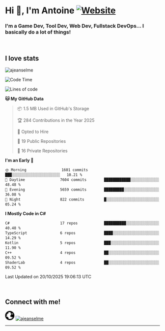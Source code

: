 # Hi 👋, I'm Antoine [![Website](https://img.shields.io/website?label=jeanselme.fr&style=for-the-badge&url=https%3A%2F%2Fjeanselme.fr)](https://jeanselme.fr)

### I'm a Game Dev, Tool Dev, Web Dev, Fullstack DevOps... I basically do a lot of things!

<br />

## I love stats

<img src="https://komarev.com/ghpvc/?username=ajeanselme" alt="ajeanselme" />

<!--START_SECTION:waka-->
![Code Time](http://img.shields.io/badge/Code%20Time-3%2C252%20hrs%2059%20mins-blue)

![Lines of code](https://img.shields.io/badge/From%20Hello%20World%20I%27ve%20Written-362.7%20million%20lines%20of%20code-blue)

**🐱 My GitHub Data** 

> 📦 1.5 MB Used in GitHub's Storage 
 > 
> 🏆 284 Contributions in the Year 2025
 > 
> 💼 Opted to Hire
 > 
> 📜 19 Public Repositories 
 > 
> 🔑 16 Private Repositories 
 > 
**I'm an Early 🐤** 

```text
🌞 Morning                1601 commits        ███░░░░░░░░░░░░░░░░░░░░░░   10.21 % 
🌆 Daytime                7604 commits        ████████████░░░░░░░░░░░░░   48.48 % 
🌃 Evening                5659 commits        █████████░░░░░░░░░░░░░░░░   36.08 % 
🌙 Night                  822 commits         █░░░░░░░░░░░░░░░░░░░░░░░░   05.24 % 
```


**I Mostly Code in C#** 

```text
C#                       17 repos            ██████████░░░░░░░░░░░░░░░   40.48 % 
TypeScript               6 repos             ████░░░░░░░░░░░░░░░░░░░░░   14.29 % 
Kotlin                   5 repos             ███░░░░░░░░░░░░░░░░░░░░░░   11.90 % 
C++                      4 repos             ██░░░░░░░░░░░░░░░░░░░░░░░   09.52 % 
ShaderLab                4 repos             ██░░░░░░░░░░░░░░░░░░░░░░░   09.52 % 
```




 Last Updated on 20/10/2025 19:06:13 UTC
<!--END_SECTION:waka-->

<br />

## Connect with me!

[<img src="https://raw.githubusercontent.com/iconic/open-iconic/master/svg/globe.svg" alt="ajeanselme" height="30" width="30" />][Website]
[<img src="https://cdn.jsdelivr.net/npm/simple-icons@3.0.1/icons/linkedin.svg" alt="ajeanselme" height="30" width="30" />][Linkedin]

---

[Website]: https://jeanselme.fr
[Linkedin]: https://linkedin.com/in/ajeanselme
